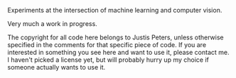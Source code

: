 Experiments at the intersection of machine learning and computer vision.

Very much a work in progress.

The copyright for all code here belongs to Justis Peters, unless otherwise specified in the comments for that specific piece of code. If you are interested in something you see here and want to use it, please contact me. I haven't picked a license yet, but will probably hurry up my choice if someone actually wants to use it.
